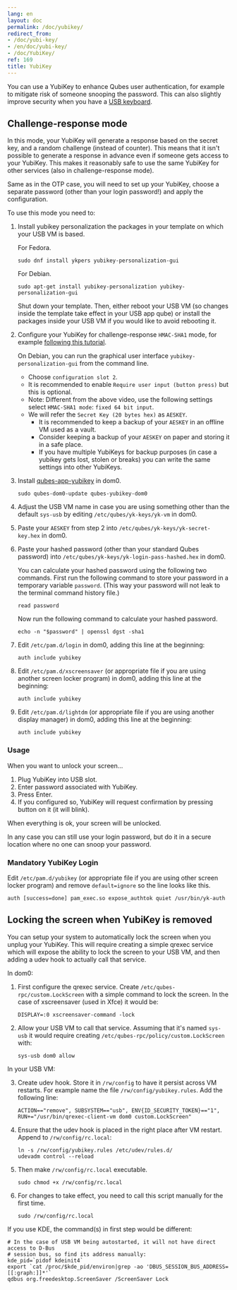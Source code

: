```yaml
---
lang: en
layout: doc
permalink: /doc/yubikey/
redirect_from:
- /doc/yubi-key/
- /en/doc/yubi-key/
- /doc/YubiKey/
ref: 169
title: YubiKey
---
```



You can use a YubiKey to enhance Qubes user authentication, for example to mitigate risk of someone snooping the password.
This can also slightly improve security when you have a [USB keyboard](/doc/device-handling-security/#security-warning-on-usb-input-devices).

## Challenge-response mode

In this mode, your YubiKey will generate a response based on the secret key, and a random challenge (instead of counter).
This means that it isn't possible to generate a response in advance even if someone gets access to your YubiKey.
This makes it reasonably safe to use the same YubiKey for other services (also in challenge-response mode).

Same as in the OTP case, you will need to set up your YubiKey, choose a separate password (other than your login password!) and apply the configuration.

To use this mode you need to:

1. Install yubikey personalization the packages in your template on which your USB VM is based.

   For Fedora.

    ```
    sudo dnf install ykpers yubikey-personalization-gui
    ```

   For Debian.

    ```
    sudo apt-get install yubikey-personalization yubikey-personalization-gui
    ```

   Shut down your template.
   Then, either reboot your USB VM (so changes inside the template take effect in your USB app qube) or install the packages inside your USB VM if you would like to avoid rebooting it.

2. Configure your YubiKey for challenge-response `HMAC-SHA1` mode, for example [following this tutorial](https://www.yubico.com/products/services-software/personalization-tools/challenge-response/).

   On Debian, you can run the graphical user interface `yubikey-personalization-gui` from the command line.

   - Choose `configuration slot 2`.
   - It is recommended to enable `Require user input (button press)` but this is optional.
   - Note: Different from the above video, use the following settings select
   `HMAC-SHA1 mode`: `fixed 64 bit input`.
   - We will refer the `Secret Key (20 bytes hex)` as `AESKEY`.
     - It is recommended to keep a backup of your `AESKEY` in an offline VM used as a vault.
     - Consider keeping a backup of your `AESKEY` on paper and storing it in a safe place.
     - If you have multiple YubiKeys for backup purposes (in case a yubikey gets lost, stolen or breaks) you can write the same settings into other YubiKeys.

3. Install [qubes-app-yubikey](https://github.com/QubesOS/qubes-app-yubikey) in dom0.

    ```
    sudo qubes-dom0-update qubes-yubikey-dom0
    ```

4. Adjust the USB VM name in case you are using something other than the default
   `sys-usb` by editing `/etc/qubes/yk-keys/yk-vm` in dom0.

5. Paste your `AESKEY` from step 2 into `/etc/qubes/yk-keys/yk-secret-key.hex` in dom0.

6. Paste your hashed password (other than your standard Qubes password)  into
`/etc/qubes/yk-keys/yk-login-pass-hashed.hex` in dom0.

    You can calculate your hashed password using the following two commands.
    First run the following command to store your password in a temporary variable `password`.
    (This way your password will not leak to the terminal command history file.)

    ```
    read password
    ```

    Now run the following command to calculate your hashed password.

    ```
    echo -n "$password" | openssl dgst -sha1
    ```

7. Edit `/etc/pam.d/login` in dom0, adding this line at the beginning:

    ```
    auth include yubikey
    ```

8. Edit `/etc/pam.d/xscreensaver` (or appropriate file if you are using another screen locker program) in dom0, adding this line at the beginning:

    ```
    auth include yubikey
    ```

9. Edit `/etc/pam.d/lightdm` (or appropriate file if you are using another display manager) in dom0, adding this line at the beginning:

    ```
    auth include yubikey
    ```

### Usage

When you want to unlock your screen...

1) Plug YubiKey into USB slot.
2) Enter password associated with YubiKey.
3) Press Enter.
4) If you configured so, YubiKey will request confirmation by pressing button on it (it will blink).

When everything is ok, your screen will be unlocked.

In any case you can still use your login password, but do it in a secure location where no one can snoop your password.

### Mandatory YubiKey Login

Edit `/etc/pam.d/yubikey` (or appropriate file if you are using other screen locker program) and remove `default=ignore` so the line looks like this.

```
auth [success=done] pam_exec.so expose_authtok quiet /usr/bin/yk-auth
```

## Locking the screen when YubiKey is removed

You can setup your system to automatically lock the screen when you unplug your YubiKey.
This will require creating a simple qrexec service which will expose the ability to lock the screen to your USB VM, and then adding a udev hook to actually call that service.

In dom0:

1. First configure the qrexec service.
   Create `/etc/qubes-rpc/custom.LockScreen` with a simple command to lock the screen.
   In the case of xscreensaver (used in Xfce) it would be:

   ```
   DISPLAY=:0 xscreensaver-command -lock
   ```

2. Allow your USB VM to call that service.
   Assuming that it's named `sys-usb` it would require creating `/etc/qubes-rpc/policy/custom.LockScreen` with:

   ```
   sys-usb dom0 allow
   ```

In your USB VM:

3. Create udev hook.
   Store it in `/rw/config` to have it persist across VM restarts.
   For example name the file `/rw/config/yubikey.rules`.
   Add the following line:

   ```
   ACTION=="remove", SUBSYSTEM=="usb", ENV{ID_SECURITY_TOKEN}=="1", RUN+="/usr/bin/qrexec-client-vm dom0 custom.LockScreen"
   ```

4. Ensure that the udev hook is placed in the right place after VM restart.
   Append to `/rw/config/rc.local`:

   ```
   ln -s /rw/config/yubikey.rules /etc/udev/rules.d/
   udevadm control --reload
   ```

5. Then make `/rw/config/rc.local` executable.

   ```
   sudo chmod +x /rw/config/rc.local
   ```

6. For changes to take effect, you need to call this script manually for the first time.

   ```
   sudo /rw/config/rc.local
   ```

If you use KDE, the command(s) in first step would be different:

```
# In the case of USB VM being autostarted, it will not have direct access to D-Bus
# session bus, so find its address manually:
kde_pid=`pidof kdeinit4`
export `cat /proc/$kde_pid/environ|grep -ao 'DBUS_SESSION_BUS_ADDRESS=[[:graph:]]*'`
qdbus org.freedesktop.ScreenSaver /ScreenSaver Lock
```
